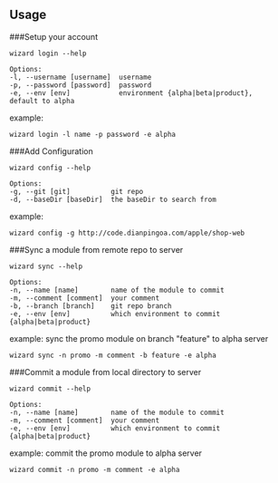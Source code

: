 ## Usage

###Setup your account

	wizard login --help
	
	Options:
    -l, --username [username]  username
    -p, --password [password]  password
    -e, --env [env]            environment {alpha|beta|product}, 	default to alpha
	
example:
	
	wizard login -l name -p password -e alpha
	
###Add Configuration

	wizard config --help
	
	Options:
    -g, --git [git]          git repo
    -d, --baseDir [baseDir]  the baseDir to search from
	
example:
	
	wizard config -g http://code.dianpingoa.com/apple/shop-web
	
###Sync a module from remote repo to server

	wizard sync --help
	
	Options:
    -n, --name [name]        name of the module to commit
    -m, --comment [comment]  your comment
    -b, --branch [branch]    git repo branch
    -e, --env [env]          which environment to commit {alpha|beta|product}
	
example: sync the promo module on branch "feature" to alpha server 
	
	wizard sync -n promo -m comment -b feature -e alpha

###Commit a module from local directory to server

	wizard commit --help
	
	Options:
    -n, --name [name]        name of the module to commit
    -m, --comment [comment]  your comment
    -e, --env [env]          which environment to commit {alpha|beta|product}
	
example: commit the promo module to alpha server 
	
	wizard commit -n promo -m comment -e alpha